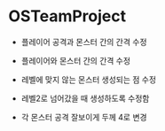 # OSTeamProject

* 플레이어 공격과 몬스터 간의 간격 수정

* 플레이어와 몬스터 간의 간격 수정

* 레벨에 맞지 않는 몬스터 생성되는 점 수정
 * 레벨2로 넘어갔을 때 생성하도록 수정함

* 각 몬스터 공격 잘보이게 두께 4로 변경

